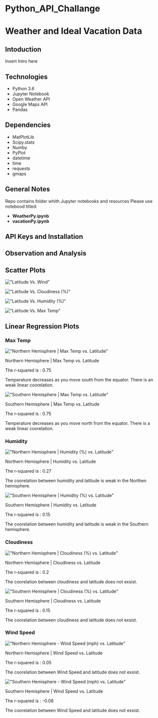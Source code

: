 # Python_API_Challange

<h1>Weather and Ideal Vacation Data</h1>

<h2>Intoduction</h2>

Insert Intro here

<h2>Technologies</h2>

<ul><li>Python 3.6</li>
<li>Jupyter Notebook</li>
<li>Open Weather API</li>
<li>Google Maps API</li>
<li>Pandas</li></ul>

<h2>Dependencies</h2>
<ul><li>MatPlotLib</li>
<li>Scipy.stats</li>
<li>Numby</li>
<li>PyPlot</li>
<li>datetime</li>
<li>time</li>
<li>requests</li>
<li>gmaps</li></ul>

<h2>General Notes</h2>

Repo contains folder whith Jupyter notebooks and resources
Please use notebood titled:
 
<ul><li><b>WeatherPy.ipynb</b></li>
  <li><b>vacationPy.ipynb</b></li></ul>
  
<h2>API Keys and Installation</h2>

<h2>Observation and Analysis</h2>



<h2> Scatter Plots </h2>

!["Latitude Vs. Wind"](https://github.com/timsamson/Python_API_Challange/blob/main/Files/images/Latitude%20vs.%20Wind%20Speed.png)

!["Latitude Vs. Cloudiness (%)"](https://github.com/timsamson/Python_API_Challange/blob/main/Files/images/Latitude%20vs.%20Cloudiness.png)

!["Latitude Vs. Humidity (%)"](https://github.com/timsamson/Python_API_Challange/blob/main/Files/images/Latitude%20vs.%20Humidity.png)

!["Latitude Vs. Max Temp"](https://github.com/timsamson/Python_API_Challange/blob/main/Files/images/Latitude%20vs.%20MAX%20Temperature.png)

<h2> Linear Regression Plots </h2>
<h3> Max Temp</h3>

!["Northern Hemisphere | Max Temp vs. Latitude"](https://github.com/timsamson/Python_API_Challange/blob/main/Files/images/Northern%20Hemisphere%20%7C%20Max%20Temp%20vs.%20Latitude%20Regression.png)

Northern Hemisphere | Max Temp vs. Latitude

The r-squared is : 0.75

Temperature decreases as you move south from the equator. There is an weak linear coorelation.

!["Southern Hemisphere | Max Temp vs. Latitude"](https://github.com/timsamson/Python_API_Challange/blob/main/Files/images/Southern%20Hemisphere%20%7C%20Max%20Temp%20vs.%20Latitude%20Regression.png)

Southern Hemisphere | Max Temp vs. Latitude

The r-squared is : 0.75

Temperature decreases as you move north from the equator. There is a weak linear coorelation. 

<h3>Humidity</h3>

!["Northern Hemisphere | Humidity (%) vs. Latitude"](https://github.com/timsamson/Python_API_Challange/blob/main/Files/images/Northern%20Hemisphere%20%7C%20Humidity%20(%25)%20vs.%20Latitude%20Regression.png)

Northern Hemisphere | Humidity vs. Latitude

The r-squared is : 0.27

The coorelation between humidity and latitude is weak in the Northen hemisphere.  

!["Southern Hemisphere | Humidity (%) vs. Latitude"](https://github.com/timsamson/Python_API_Challange/blob/main/Files/images/Southern%20Hemisphere%20%7C%20Humidity%20(%25)%20vs.%20Latitude%20Regression.png)

Southern Hemisphere | Humidity vs. Latitude

The r-squared is : 0.15

The coorelation between humidity and latitude is weak in the Southern hemisphere. 

<h3>Cloudiness</h3>

!["Northern Hemisphere | Cloudiness (%) vs. Latitude"](https://github.com/timsamson/Python_API_Challange/blob/main/Files/images/Northern%20Hemisphere%20%7C%20Cloudiness%20(%25)%20vs.%20Latitude%20Regression.png)

Northern Hemisphere | Cloudiness vs. Latitude

The r-squared is : 0.2

The coorelation between cloudiness and latitude does not exsist. 

!["Southern Hemisphere | Cloudiness (%) vs. Latitude"](https://github.com/timsamson/Python_API_Challange/blob/main/Files/images/Southern%20Hemisphere%20%7C%20Cloudiness%20(%25)%20vs.%20Latitude%20Regression.png)

Southern Hemisphere | Cloudiness vs. Latitude

The r-squared is : 0.15

The coorelation between cloudiness and latitude does not exsist. 

<h3> Wind Speed</h3>

!["Northern Hemisphere - Wind Speed (mph) vs. Latitude"](https://github.com/timsamson/Python_API_Challange/blob/main/Files/images/Northern%20Hemisphere%20-%20Wind%20Speed%20(mph)%20vs.%20Latitude%20Regression.png)

Northern Hemisphere | Wind Speed vs. Latitude

The r-squared is : 0.05

The coorelation between Wind Speed and latitude does not exsist.

!["Southern Hemisphere - Wind Speed (mph) vs. Latitude"](https://github.com/timsamson/Python_API_Challange/blob/main/Files/images/Southern%20Hemisphere%20-%20Wind%20Speed%20(mph)%20vs.%20Latitude%20Regression.png)

Southern Hemisphere | Wind Speed vs. Latitude

The r-squared is : -0.08

The coorelation between Wind Speed and latitude does not exsist. 









